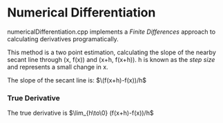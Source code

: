 # Numerical Differentiation
numericalDifferentiation.cpp implements a *Finite Differences* approach to calculating derivatives programatically.

This method is a two point estimation, calculating the slope of the nearby secant line through (x, f(x)) and (x+h, f(x+h)).
h is known as the *step size* and represents a small change in x.

The slope of the secant line is: $`\(f(x+h)-f(x))/h`$

### True Derivative
The true derivative is $`\lim_{h\to\0} (f(x+h)-f(x))/h`$
